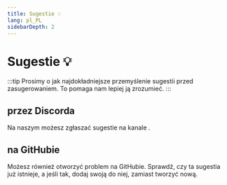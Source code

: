 ```yaml
---
title: Sugestie 💡
lang: pl_PL
sidebarDepth: 2
---
```


# Sugestie :bulb:
:::tip
Prosimy o jak najdokładniejsze przemyślenie sugestii przed zasugerowaniem. To pomaga nam lepiej ją zrozumieć.
:::

## przez Discorda
Na naszym <discord/> możesz zgłaszać sugestie na kanale <discord-channel channel="suggestions"/>.

## na GitHubie
Możesz również otworzyć problem na <a :href="$theme.variables.github + '/issues'" target="_blank">GitHubie</a>. Sprawdź, czy ta sugestia już istnieje, a jeśli tak, dodaj swoją do niej, zamiast tworzyć nową.

